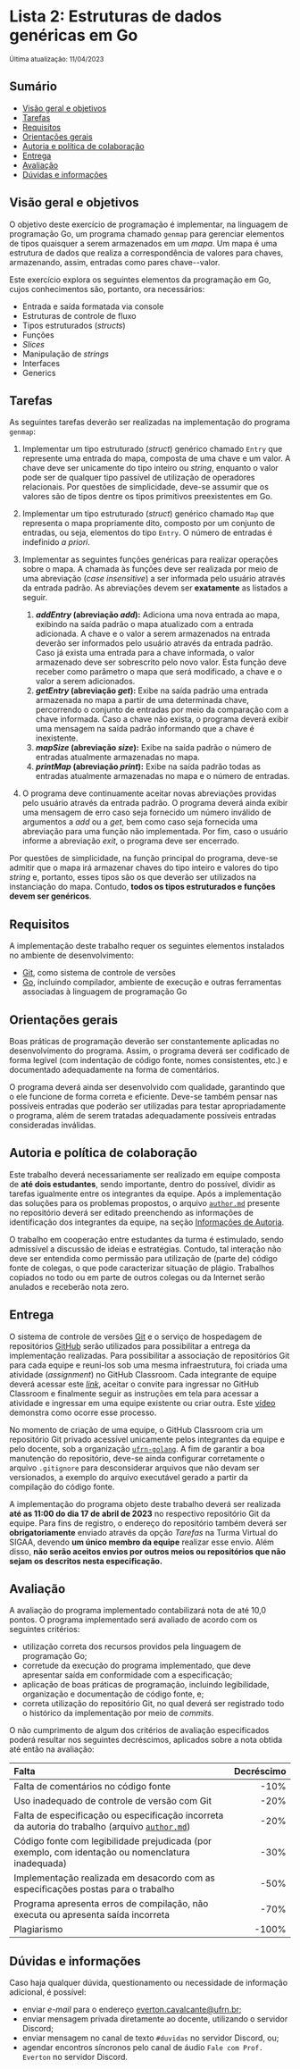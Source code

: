 # Lista 2: Estruturas de dados genéricas em Go
<sub>Última atualização: 11/04/2023</sub>

## Sumário
- [Visão geral e objetivos](#visão-geral-e-objetivos)  
- [Tarefas](#tarefas)
- [Requisitos](#requisitos)
- [Orientações gerais](#orientações-gerais)
- [Autoria e política de colaboração](#autoria-e-política-de-colaboração)
- [Entrega](#entrega)
- [Avaliação](#avaliação)
- [Dúvidas e informações](#dúvidas-e-informações)

## Visão geral e objetivos
O objetivo deste exercício de programação é implementar, na linguagem de programação Go, um programa chamado `genmap` para gerenciar elementos de tipos quaisquer a serem armazenados em um *mapa*. Um mapa é uma estrutura de dados que realiza a correspondência de valores para chaves, armazenando, assim, entradas como pares chave--valor.

Este exercício explora os seguintes elementos da programação em Go, cujos conhecimentos são, portanto, ora necessários:

* Entrada e saída formatada via console
* Estruturas de controle de fluxo
* Tipos estruturados (*structs*)
* Funções
* *Slices*
* Manipulação de *strings*
* Interfaces
* Generics

## Tarefas
As seguintes tarefas deverão ser realizadas na implementação do programa `genmap`:

1. Implementar um tipo estruturado (*struct*) genérico chamado `Entry` que represente uma entrada do mapa, composta de uma chave e um valor. A chave deve ser unicamente do tipo inteiro ou *string*, enquanto o valor pode ser de qualquer tipo passível de utilização de operadores relacionais. Por questões de simplicidade, deve-se assumir que os valores são de tipos dentre os tipos primitivos preexistentes em Go.
2. Implementar um tipo estruturado (*struct*) genérico chamado `Map` que representa o mapa propriamente dito, composto por um conjunto de entradas, ou seja, elementos do tipo `Entry`. O número de entradas é indefinido *a priori*.
3. Implementar as seguintes funções genéricas para realizar operações sobre o mapa. A chamada às funções deve ser realizada por meio de uma abreviação (*case insensitive*) a ser informada pelo usuário através da entrada padrão. As abreviações devem ser **exatamente** as listados a seguir.

    1. **_addEntry_ (abreviação _add_):** Adiciona uma nova entrada ao mapa, exibindo na saída padrão o mapa atualizado com a entrada adicionada. A chave e o valor a serem armazenados na entrada deverão ser informados pelo usuário através da entrada padrão. Caso já exista uma entrada para a chave informada, o valor armazenado deve ser sobrescrito pelo novo valor. Esta função deve receber como parâmetro o mapa que será modificado, a chave e o valor a serem adicionados.
    2. **_getEntry_ (abreviação _get_):** Exibe na saída padrão uma entrada armazenada no mapa a partir de uma determinada chave, percorrendo o conjunto de entradas por meio da comparação com a chave informada. Caso a chave não exista, o programa deverá exibir uma mensagem na saída padrão informando que a chave é inexistente.
   3. **_mapSize_ (abreviação _size_):** Exibe na saída padrão o número de entradas atualmente armazenadas no mapa.
   4. **_printMap_ (abreviação _print_):** Exibe na saída padrão todas as entradas atualmente armazenadas no mapa e o número de entradas.
   
4. O programa deve continuamente aceitar novas abreviações providas pelo usuário através da entrada padrão. O programa deverá ainda exibir uma mensagem de erro caso seja fornecido um número inválido de argumentos a *add* ou a *get*, bem como caso seja fornecida uma abreviação para uma função não implementada. Por fim, caso o usuário informe a abreviação *exit*, o programa deve ser encerrado.

Por questões de simplicidade, na função principal do programa, deve-se admitir que o mapa irá armazenar chaves do tipo inteiro e valores do tipo *string* e, portanto, esses tipos são os que deverão ser utilizados na instanciação do mapa. Contudo, **todos os tipos estruturados e funções devem ser genéricos**.

## Requisitos
A implementação deste trabalho requer os seguintes elementos instalados no ambiente de desenvolvimento:

- [Git](https://git-scm.com), como sistema de controle de versões
- [Go](https://go.dev), incluindo compilador, ambiente de execução e outras ferramentas associadas à linguagem de programação Go

## Orientações gerais
Boas práticas de programação deverão ser constantemente aplicadas no desenvolvimento do programa. Assim, o programa deverá ser codificado de forma legível (com indentação de código fonte, nomes consistentes, etc.) e documentado adequadamente na forma de comentários.

O programa deverá ainda ser desenvolvido com qualidade, garantindo que o ele funcione de forma correta e eficiente. Deve-se também pensar nas possíveis entradas que poderão ser utilizadas para testar apropriadamente o programa, além de serem tratadas adequadamente possíveis entradas consideradas inválidas.

## Autoria e política de colaboração
Este trabalho deverá necessariamente ser realizado em equipe composta de **até dois estudantes**, sendo importante, dentro do possível, dividir as tarefas igualmente entre os integrantes da equipe. Após a implementação das soluções para os problemas propostos, o arquivo [`author.md`](https://github.com/ufrn-golang/lista2/tree/master/author.md) presente no repositório deverá ser editado preenchendo as informações de identificação dos integrantes da equipe, na seção [Informações de Autoria](https://github.com/ufrn-golang/lista1/tree/master/author.md#identificação-de-autoria). 

O trabalho em cooperação entre estudantes da turma é estimulado, sendo admissível a discussão de ideias e estratégias. Contudo, tal interação não deve ser entendida como permissão para utilização de (parte de) código fonte de colegas, o que pode caracterizar situação de plágio. Trabalhos copiados no todo ou em parte de outros colegas ou da Internet serão anulados e receberão nota zero.

## Entrega
O sistema de controle de versões [Git](https://git-scm.com) e o serviço de hospedagem de repositórios [GitHub](https://git-scm.com) serão utilizados para possibilitar a entrega da implementação realizadas. Para possibilitar a associação de repositórios Git para cada equipe e reuni-los sob uma mesma infraestrutura, foi criada uma atividade (*assignment*) no GitHub Classroom. Cada integrante de equipe deverá acessar este [*link*](https://classroom.github.com/a/8HCMJQOQ), aceitar o convite para ingressar no GitHub Classroom e finalmente seguir as instruções em tela para acessar a atividade e ingressar em uma equipe existente ou criar outra. Este [vídeo](https://youtu.be/ObaFRGp_Eko) demonstra como ocorre esse processo.

No momento de criação de uma equipe, o GitHub Classroom cria um repositório Git privado acessível unicamente pelos integrantes da equipe e pelo docente, sob a organização [`ufrn-golang`](https://github.com/ufrn-golang). A fim de garantir a boa manutenção do repositório, deve-se ainda configurar corretamente o arquivo `.gitignore` para desconsiderar arquivos que não devam ser versionados, a exemplo do arquivo executável gerado a partir da compilação do código fonte.

A implementação do programa objeto deste trabalho deverá ser realizada **até as 11:00 do dia 17 de abril de 2023** no respectivo repositório Git da equipe. Para fins de registro, o endereço do repositório também deverá ser **obrigatoriamente** enviado através da opção *Tarefas* na Turma Virtual do SIGAA, devendo **um único membro da equipe** realizar esse envio. Além disso, **não serão aceitos envios por outros meios ou repositórios que não sejam os descritos nesta especificação.**

## Avaliação
A avaliação do programa implementado contabilizará nota de até 10,0 pontos. O programa implementado será avaliado de acordo com os seguintes critérios: 

- utilização correta dos recursos providos pela linguagem de programação Go;
- corretude da execução do programa implementado, que deve apresentar saída em conformidade com a especificação;
- aplicação de boas práticas de programação, incluindo legibilidade, organização e documentação de código fonte, e;
- correta utilização do repositório Git, no qual deverá ser registrado todo o histórico da implementação por meio de *commits*. 

O não cumprimento de algum dos critérios de avaliação especificados poderá resultar nos seguintes decréscimos, aplicados sobre a nota obtida até então na avaliação:

| Falta | Decréscimo |
| :--- | ---: |
| Falta de comentários no código fonte | -10% |
| Uso inadequado de controle de versão com Git | -20% |
| Falta de especificação ou especificação incorreta da autoria do trabalho (arquivo [`author.md`](https://github.com/ufrn-golang/lista1/tree/master/author.md)) | -20% |
| Código fonte com legibilidade prejudicada (por exemplo, com identação ou nomenclatura inadequada) | -30% |
| Implementação realizada em desacordo com as especificações postas para o trabalho | -50% |
| Programa apresenta erros de compilação, não executa ou apresenta saída incorreta | -70% |
| Plagiarismo | -100% |

## Dúvidas e informações
Caso haja qualquer dúvida, questionamento ou necessidade de informação adicional, é possível:
- enviar *e-mail* para o endereço everton.cavalcante@ufrn.br;
- enviar mensagem privada diretamente ao docente, utilizando o servidor Discord;
- enviar mensagem no canal de texto `#duvidas` no servidor Discord, ou;
- agendar encontros síncronos pelo canal de áudio `Fale com Prof. Everton` no servidor Discord.
